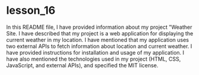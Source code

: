 # lesson_16
In this README file, I have provided information about my project "Weather Site.
I have described that my project is a web application for displaying the current weather in my location.
I have mentioned that my application uses two external APIs to fetch information about location and current weather.
I have provided instructions for installation and usage of my application.
I have also mentioned the technologies used in my project (HTML, CSS, JavaScript, and external APIs), 
and specified the MIT license.
